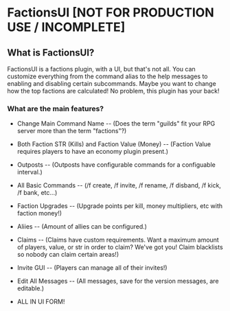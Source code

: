 # FactionsUI [NOT FOR PRODUCTION USE / INCOMPLETE]

## What is FactionsUI?
FactionsUI is a factions plugin, with a UI, but that's not all. You can customize everything from the command alias to the help messages to enabling and disabling certain subcommands. Maybe you want to change how the top factions are calculated! No problem, this plugin has your back!

### What are the main features?

- Change Main Command Name -- (Does the term "guilds" fit your RPG server more than the term "factions"?)

- Both Faction STR (Kills) and Faction Value (Money) -- (Faction Value requires players to have an economy plugin present.)

- Outposts -- (Outposts have configurable commands for a configuable interval.)

- All Basic Commands -- (/f create, /f invite, /f rename, /f disband, /f kick, /f bank, etc...)

- Faction Upgrades -- (Upgrade points per kill, money multipliers, etc with faction money!)

- Aliies -- (Amount of allies can be configured.)

- Claims  -- (Claims have custom requirements. Want a maximum amount of players, value, or str in order to claim? We've got you! Claim blacklists so nobody can claim certain areas!)

- Invite GUI -- (Players can manage all of their invites!)

- Edit All Messages -- (All messages, save for the version messages, are editable.)

- ALL IN UI FORM!
